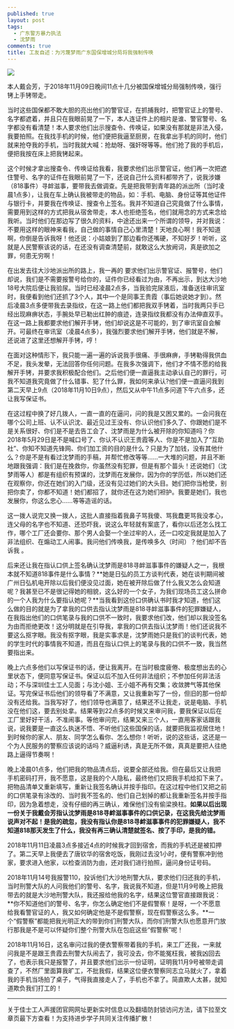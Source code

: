 ```yaml
---
published: true
layout: post
tags:
  - 广东警方暴力执法
  - 沈梦雨
comments: true
title: 工友自述：为污蔑梦雨广东国保增城分局将我强制传唤
---
```


![](https://i.loli.net/2018/11/25/5bfa899c57a4a.jpg)

本人戴会芳，于2018年11月09日晚间11点十几分被国保增城分局强制传唤，强行铐上手铐带走。

当时这些国保都不敢大胆的亮出他们的警官证，在抓捕我时，把警官证上的警号、名字都遮着，并且只在我眼前晃了一下，本人连证件上的相片是谁、警官警号、名字都没有看清楚！本人要求他们出示搜查令、传唤证，如果没有那就是非法入侵，我要拍照。在我找手机的时候，他们便把我逼至厨房，在我拿出手机的同时，他们就来抢夺我的手机，当时我就大喊：抢劫呀、强奸呀等等。他们抢了我的手机后，便把我按在床上把我铐起来。

这个时候才拿出搜查令、传唤证给我看，我要求他们出示警官证，他们再一次把遮住警号、名字的证件在我眼前晃了一下，还说自己什么资料都带齐了，说我涉嫌（818事件）寻衅滋事，要带我去做调查。先是把我带到青年路的派出所（当时凌晨1点多），让我在车上确认我被带走的物品，如：手机、电脑、身份证等其他证件与银行卡，并要我在传唤证、搜查令上签名。我并不知道自己究竟做了什么事情，需要用到这样的方式把我从宿舍带走，本人也拒绝签名，他们就用念的方式来念给我听。当时他们在那边写了很久的资料，中途还出来一个所谓的领导，并对我说：不要用这样的眼神来看我，自己做的事情自己心里清楚！天地良心啊！我不知道啊，你倒是告诉我呀！他还说：小姑娘到了那边看你还嘴硬，不知好歹！听听，这就是人民警察该说的话，在还没有调查清楚前，就敢这么大放阙词，真是欲加之罪，何患无穷啊！

在出发去往大沙地派出所的路上，我一再的 要求他们出示警官证、报警号，他们却说，我们是不需要报警号给你的，证件你已经看过为由，不再出示，到达大沙地18号大院后便让我验尿。当时已经凌晨2点多，当我验完尿液后，准备送往审讯室时，我便看到他们还抓了3个人，其中一个是同事王贵霞（事后她说她才到）。然后凌晨3点多便带我去录指纹，在这一路上他们都把我双手铐着，当时我两只手已经出现麻痹状态，手腕处早已勒出红肿的痕迹，连录指纹我都没有办法伸直双手。在这一路上我都要求他们解开手铐，他们却说这是不可能的，到了审讯室自会解开。可最终在审讯室（凌晨4点多），我强烈要求他们解开手铐，他们就是不解，还说进了这里还想解开手铐，哼！

在面对这种情形下，我只能一遍一遍的诉说我手很痛、手很麻痹，手铐勒得我供血不足，我头发晕，无法回答你任何问题。在我多次强调下，他们才不情不愿的给我解开手铐，并要求我积极配合他们。之后他们便一直逼我主动承认自己的罪行，可我不知道我究竟做了什么错事、犯了什么罪，我如何来承认?他们便一直逼问我到第二天早上9点（2018年11月10日9点），然后又从中午11点多问道下午六点多，还让我写保证书。

在这过程中换了好几拨人，一直一直的在逼问，问的我是又困又累的。一会问我在哪个公司上班、认不认识沈、最近见过王没有、你认识他们多久了、你跟她们是不是关系很好、你们是不是去告工会了、沈梦雨是为什么被开除的你知道吗？你2018年5月29日是不是喊口号了、你认不认识王贵霞等人、你是不是加入了“互助社”、你知不知道先锋网、你们加工资的目的是什么？只是为了加钱，没有其他什么？你是不是有看过沈梦雨的手稿，并帮忙修改等等……一大堆的问题，并且不断地跟我强调：我们是在挽救你，你虽然没有犯罪，但是有那个苗头！还说她们（沈梦雨等人）都是有组织有预谋的，沈梦雨在发展你，因为你的学历低，所以她们还在观察你，你还在她们的入门级，还没有见过她们的大头目。她们把你当枪使，别把你卖了，你都不知道！她们都招了，就你还在这为她们袒护。我要是她们，我也发展你，你这么忠心……等等造谣的话。

这一拨人说完又换一拨人，这批人直接指着我鼻子骂我傻、骂我蠢更骂我没孝心，连父母的名字也不知道、还恐吓我，说这么年轻就有案底了，看你以后还怎么找工作，哪个工厂还会要你、那个男人会娶一个坐过牢的人，还一口咬定我就是加入了非法组织、在煽动工人闹事。我问他们传唤我，是传唤多久（时间）？他们却不告诉我 。

后来还让我在指认口供上签名确认沈梦雨是818寻衅滋事事件的嫌疑人之一，我根本就不知道818事件是什么事情？**她是日弘的员工方谈判代表，她在谈判期间被广州日弘机电开除以后我们便没见过面，她在被开除后做了什么我又怎么会知道呢？我甚至已不是很记得她的相貌，这么好的一个女子，为我们现场员工这么拼命的一个人我为什么要指认她呢？**当我看到这份口供确认书时我才知道，他们这么做的目的就是为了拿我的口供去指认沈梦雨是818寻衅滋事事件的犯罪嫌疑人，在我指出他们的口供笔录与我的口供不一致时，我要求他们改，他们却以我没签名为由而拒绝更改！这分明就是在引导我，拿我的口供去指认沈梦雨！他们还说我不要这么抠字眼。我没有抠字眼，我是实事求是，沈梦雨她只是我们的谈判代表，她的学生时代的事情我不知道，而且在指认口供上的笔录与我的口供不一致，我当然要指出来。

晚上六点多他们以写保证书的话，便让我离开。在当时极度疲倦、极度想出去的心里状态下，便同意写保证书。保证以后不加入任何非法组织；不参加任何非法活动；不与深圳佳士工人见面；与沈小姐、王小姐不再有交集；收敛脾气等其他保证。写完保证书后他们的领导看了不满意，又让我重新写了一份，但旧的那一份却没有还给我。当我写好了，他们领导也满意了，结果还不让我走，说是电脑、手机没在他们这，要去别处拿。结果等到22点多的时候又来审问我，要我保证以后在工厂里好好干活，不准闹事。等他审问完，结果又来三个人，一直用客家话跟我说，说我要是一直这么执迷不悟、不听他们这些国保的话，就要把我监视居住地！到时候你的家人、朋友、同学怎么看你、怎么想你！听听，说的这些话，这还是一个为人民服务的警察应该说的话吗？威逼利诱，真是无所不做，真真是要把人往绝路上逼得节奏啊！

晚上凌晨01点多，他们把我的物品清点后，说要全部还给我。但在最后又让我把手机密码打开，我不愿意，这是我的个人隐私，最终他们又把我手机给扣下来了。把物品清单又重新填写，重新让我签名确认并按手指印。在这过程中他们又把之前的口供笔录有涂改的、当时我不签名的、他们自己划掉的都让我重新签名并按手指印，因为急着想走，没有仔细的再三确认，难保他们没有偷梁换柱。**如果以后出现一份关于我戴会芳指认沈梦雨是818寻衅滋事事件的口供记录，在这我先给沈梦雨说声对不起！是我的疏忽，我没有指认你是818寻衅滋事事件的犯罪嫌疑人，我不知道818那天发生了什么，我没有再三确认清楚就签名、按了手印，是我的错。**

2018年11月11日凌晨3点多接近4点的时候我才回到宿舍，而我的手机还是被扣押了。第二天早上我便去了唐钦华的宿舍吃饭，我刚过去没1小时，便有警察冲到他家，要求进入他家，以检查消防为由，还对我们进行拍照，逼问身份证号码。

2018年11月14号我报警110，投诉他们大沙地刑警大队，要求他们归还我的手机，当时刑警大队的人问我他们的警号、名字，我说我不知道，但是11月9号晚上把我带去的就是大沙地刑警大队，我还报给他我的名字，结果这位警官直接跟我说：**你不知道他们的警号、名字，你怎么确定他们不是假警察！是呀，一个不愿意给我看警官证的人，我又如何确定他是不是假警察，现在假警察这么多。**一个“假警察”都能把我光明正大的带到你们刑警大队，而你们刑警大队也愿意开门放行那我是不是可以怀疑你们整个刑警大队在包庇这些“假警察”呢！

2018年11月16日，这名审问过我的便衣警察带着我的手机，来工厂还我，一来就问我是不是跟王贵霞去刑警大队闹去了，我可没去，你不能冤枉我，被我凶回去了，也表示我只是报警了，并且要求他们出示一份证明，证明我11月9号被带走调查了，不然厂里面算我旷工，不批我假，结果这位便衣警察同志立马就火了，拿着我的手机当场拍了桌子，气得我直接走人了，手机也不拿了。简直欺人太甚，就知道欺负我们打工的！


---
关于佳士工人声援团官网网址更新实时信息以及翻墙防封锁访问方法，请下拉至文章页最下方查看！为支持进步学子共同关注传播扩散！
